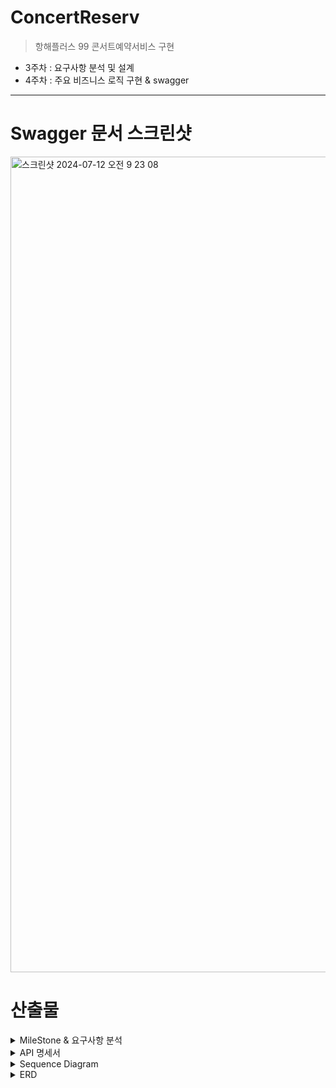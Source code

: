 # ConcertReserv
>항해플러스 99 콘서트예약서비스 구현

- 3주차 : 요구사항 분석 및 설계
- 4주차 : 주요 비즈니스 로직 구현 & swagger

---
# Swagger 문서 스크린샷 
<img width="1305" alt="스크린샷 2024-07-12 오전 9 23 08" src="https://github.com/user-attachments/assets/63990589-330f-4c64-bf8d-82667d77e544">


# 산출물

<details>
<summary>MileStone & 요구사항 분석 </summary>
<div markdown="1">       

- [Git Projects](https://github.com/users/JiheeOh/projects/3) - issues 내 요구사항 분석 포함 <br>

![스크린샷 2024-07-04 오전 1 17 56](https://github.com/JiheeOh/concertReserv/assets/75823407/d9345a4a-bd84-4458-b31e-b2351514e3a1)

</div>
</details>

<details>
<summary>API 명세서  </summary>
<div markdown="1">       

[postmanDocument](https://documenter.getpostman.com/view/23303389/2sA3dxEXgn)
![스크린샷 2024-07-04 오전 1 12 23](https://github.com/JiheeOh/concertReserv/assets/75823407/bd8982e7-bd57-42ba-8782-ea72249ced7d)

</div>
</details>

<details>
<summary>Sequence Diagram   </summary>
<div markdown="1">       

![대기열 토큰 발급 Sequence Diagram (1)](https://github.com/JiheeOh/concertReserv/assets/75823407/6ab4b031-7fd6-4d29-bb6e-3e81e250e7f6)

</div>
</details>

<details>
<summary>ERD  </summary>
<div markdown="1">       
>  리뷰포인트 : 결제 테이블 설계가 좀 복잡하고 별로인 것 같은데 개선을 어떤식으로 하면 좋을지 모르겠습니다ㅠㅠ
![ConcertReserv](https://github.com/JiheeOh/concertReserv/assets/75823407/a11852a4-5a11-4445-9df2-38a55c26a102)


</div>
</details>



